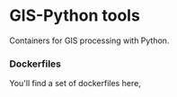# GIS-Python tools

Containers for GIS processing with Python.

### Dockerfiles

You'll find a set of dockerfiles here, 
